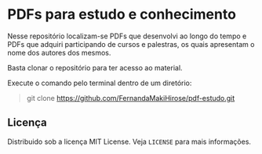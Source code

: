 # PDFs para estudo e conhecimento
Nesse repositório localizam-se PDFs que desenvolvi ao longo do tempo e PDFs que adquiri participando de cursos e palestras, os quais apresentam o nome dos autores dos mesmos. <br>

Basta clonar o repositório para ter acesso ao material. <br>

Execute o comando pelo terminal dentro de um diretório:
>git clone https://github.com/FernandaMakiHirose/pdf-estudo.git

## Licença
Distribuido sob a licença MIT License. Veja `LICENSE` para mais informações.
